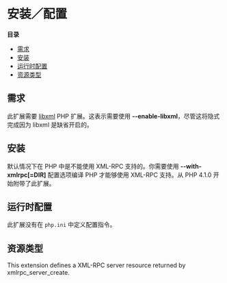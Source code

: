 安装／配置
==========

**目录**

-   [需求](/xmlrpc/setup.html#需求)
-   [安装](/xmlrpc/setup.html#安装)
-   [运行时配置](/xmlrpc/setup.html#运行时配置)
-   [资源类型](/xmlrpc/setup.html#资源类型)

需求
----

此扩展需要 <a href="/book/libxml.html" class="link">libxml</a> PHP
扩展。这表示需要使用 **--enable-libxml**，尽管这将隐式完成因为 libxml
是缺省开启的。

安装
----

默认情况下在 PHP 中是不能使用 XML-RPC 支持的。你需要使用
**--with-xmlrpc\[=DIR\]** 配置选项编译 PHP 才能够使用 XML-RPC 支持。从
PHP 4.1.0 开始附带了此扩展。

运行时配置
----------

此扩展没有在 `php.ini` 中定义配置指令。

资源类型
--------

This extension defines a XML-RPC server resource returned by <span
class="function">xmlrpc\_server\_create</span>.
